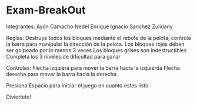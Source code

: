 # Exam-BreakOut
Integrantes:
Ayón Camacho Nedel Enrique 
Ignacio Sanchez Zulidany

Reglas: 
Destruye todos los bloques mediante el rebote de la pelota, controla la barra para manipular la dirección de la pelota. 
Los bloques rojos deben ser golpeado por lo menos 3 veces
Los bloques grises son indestructibles 
Completa los 3 niveles de dificultad para ganar 

Controles: 
Flecha izquiera para mover la barra hacia la izquierda 
Flecha derecha para mover la barra hacia la derecha 

Presiona Espacio para iniciar el juego en cuanto estes listo 

Diviertete! 
